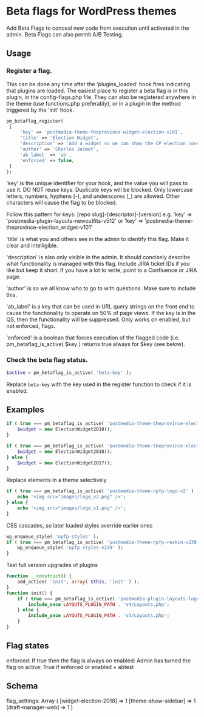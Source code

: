 # Beta flags for WordPress themes

Add Beta Flags to conceal new code from execution until activated in the admin.
Beta Flags can also permit A/B Testing.

## Usage

### Register a flag.

This can be done any time after the 'plugins_loaded' hook fires indicating that plugins are loaded.
The easiest place to register a beta flag is in this plugin, in the config-flags.php file.
They can also be registered anywhere in the theme (use functions.php preferably),
or in a plugin in the method triggered by the 'init' hook.

```php
pm_betaflag_register(
 [
	 'key' => 'postmedia-theme-theprovince-widget-election-v101',
	 'title' => 'Election Widget',
	 'description' => 'Add a widget so we can show the CP election coverage',
	 'author' => 'Charles Jaimet',
	 'ab_label' => 'ab',
	 'enforced' => false,
 ]
);
```

'key' is the unique identifier for your hook, and the value you will pass to use it.
DO NOT reuse keys. Duplicate keys will be blocked.
Only lowercase letters, numbers, hyphens (-), and underscores (_) are allowed.
Other characters will cause the flag to be blocked.

Follow this pattern for keys:
[repo slug]-[descriptor]-[version]
e.g.
'key' => 'postmedia-plugin-layouts-newoutfits-v512'
or
'key' => 'postmedia-theme-theprovince-election_widget-v101'

'title' is what you and others see in the admin to identify this flag. Make it clear and intelligible.

'description' is also only visible in the admin. It should concisely describe what functionality is managed with this flag. Include JIRA ticket IDs if you like but keep it short. If you have a lot to write, point to a Confluence or JIRA page.

'author' is so we all know who to go to with questions. Make sure to include this.

'ab_label' is a key that can be used in URL query strings on the front end to cause the functionality to operate on 50% of page views. If the key is in the QS, then the functionality will be suppressed. Only works on enabled, but not enforced, flags.

'enforced' is a boolean that forces execution of the flagged code (i.e. pm_betaflag_is_active( $key ) returns true always for $key (see below).

### Check the beta flag status.

```php
$active = pm_betaflag_is_active( 'beta-key' );
```
Replace `beta-key` with the key used in the register function to check if it is enabled.

## Examples
```php
if ( true === pm_betaflag_is_active( 'postmedia-theme-theprovince-election_widget-v101' ) ) {
	$widget = new ElectionWidget2018();
}
```

```php
if ( true === pm_betaflag_is_active( 'postmedia-theme-theprovince-election_widget-v101' ) ) {
	$widget = new ElectionWidget2018();
} else {
	$widget = new ElectionWidget2017();
}
```

Replace elements in a theme selectively
```php
if ( true === pm_betaflag_is_active( 'postmedia-theme-npfp-logo-v2' ) ) {
	echo '<img src="images/logo_v2.png" />';
} else {
	echo '<img src="images/logo_v1.png" />';
}
```

CSS cascades, so later loaded styles override earlier ones
```php
wp_enqueue_style( 'npfp-styles' );
if ( true === pm_betaflag_is_active( 'postmedia-theme-npfp-reskin-v239' ) ) {
	wp_enqueue_style( 'npfp-styles-v239' );
}
```

Test full version upgrades of plugins
```php
function __construct() {
	add_action( 'init', array( $this, 'init' ) );
}
function init() {
	if ( true === pm_betaflag_is_active( 'postmedia-plugin-layouts-logo-v4' ) ) {
		include_once LAYOUTS_PLUGIN_PATH . 'v4/Layouts.php';
	} else {
		include_once LAYOUTS_PLUGIN_PATH . 'v3/Layouts.php';
	}
}
```

## Flag states
enforced: If true then the flag is always on
enabled: Admin has turned the flag on
active: True if enforced or enabled + abtest

## Schema
flag_settings:
Array
(
    [widget-election-2018] => 1
    [theme-show-sidebar] => 1
    [draft-manager-web] => 1
)
